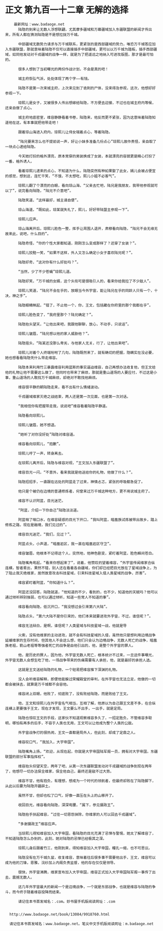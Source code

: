 # 正文 第九百一十二章 无解的选择
        最新网址：www.badaoge.net
          陆隐的到来让无数人浮想联翩，尤其摩多疆域和万幕疆域加入东疆联盟的新闻才传出来，所有人都在猜测陆隐是不是想拉拢万千城。
      
          中部疆域无数势力请求与万千城联系，更紧张的是西部疆域的势力，唯恐万千城答应加入东疆联盟，那就意味着陆隐不仅可以直接插手中部疆域，更可以以万千城为踏板，插手西部疆域，如同他发动对千戎疆域的战争一样，就是为了把遥远之地纳入可进攻版图，那才是最可怕的。
      
          很多人想到了当初曝光的两份作战计划，不会是真的吧！
      
          城主府恢弘气派，处处体现了两个字——有钱。
      
          陆隐不是第一次来城主府，上次来见到了诡刺的尸体，没来得及参观，这次，他想好好参观一下。
      
          琼熙儿是女子，又被很多人传出想嫁给陆隐，不方便去迎接，不过也在城主府内等候，还亲自做了点心。
      
          城主府地底密室，维容静静看着书卷，陆隐来，他反而更不紧张，因为这意味着陆隐知道他在这，有本事就把他带走吧！
      
          跟着琼山海进入府内，琼熙儿让侍女端着点心，等着陆隐。
      
          “陆兄要来怎么也不提前说一声，好让小妹多准备几份点心”琼熙儿故作责怪，亲自取了一块点心递给陆隐。
      
          今天她打扮的格外漂亮，原本常穿的男装换成了女装，本就漂亮的容貌更是精心打扮了一番，格外诱人。
      
          看着琼熙儿递来的点心，不知道为什么，陆隐突然有种如果娶了此女，嫣儿会被占便宜的感觉，想到这，连忙干笑，“不饿，不太想吃，熙儿小姐不必客气”。
      
          琼熙儿翻了个漂亮的白眼，看向琼山海，“父亲去忙吧，陆兄是我朋友，我带他参观就可以了”，说完看向陆隐，“陆兄不介意吧”。
      
          陆隐笑道，“这样最好，城主请自便”。
      
          琼山海道，“既如此，琼某就失礼了，熙儿，好好带陆盟主参观一下”。
      
          琼熙儿应声。
      
          琼山海离开后，琼熙儿脸色一整，挥手让周围人退开，肃穆看向陆隐，“陆兄不会无缘无故来此，说吧，什么目的”。
      
          陆隐奇怪，“你的个性大家都知道，刚刚怎么变成那样了？还穿了女装？”。
      
          琼熙儿狡黠一笑，“如果不这样，外人又怎么确定小女子喜欢陆兄呢？”。
      
          陆隐好奇，“这对你有什么好处吗？”。
      
          “当然，少了不少苍蝇”琼熙儿道。
      
          陆隐好笑，“万千城的女婿，这个头衔可是很吸引人的，看来你给我拉了不少敌人”。
      
          琼熙儿笑道，“陆兄不会在乎的，放眼当今外宇宙，能让陆兄在乎的同龄人只有一个，十决，神之手”。
      
          陆隐眼睛眯起，“错了，不止他一个，你，王文，包括藏在你府里的那个我都在乎”。
      
          琼熙儿脸色变了，“我府里那个？陆兄确定？”。
      
          陆隐抬头望天，“让他出来吧，我跟他聊聊，放心，不动手，只说话”。
      
          琼熙儿皱眉，“陆兄想以他的家人威胁他？”。
      
          陆隐摇头，“陆某还没那么卑劣，与他家人无关，行了，让他出来吧”。
      
          琼熙儿对着个人终端吩咐了几句，陆隐既然来了，就有确切的把握，隐瞒实在没必要，她也想看看陆隐凭什么带走维容。
      
          陆隐本来利用竹三暴露维容利用蓝斯的事实逼迫维容，自己再想办法收复他，但王文给他的礼物让他不需要这么做了，但同时也带来了麻烦，那就是重山道场的人要应付，不过这是小事，重山道场的人敢找万千城麻烦，却绝对不敢找他麻烦。
      
          维容很平静的朝陆隐走来，看不出有什么情绪波动。
      
          千戎疆域维家灭绝之战结束，两人还是第一次见面，也是第一次对话。
      
          “我相信你有把握带走我，说说吧”维容看着陆隐平静道。
      
          陆隐看向琼熙儿。
      
          琼熙儿皱眉，她不想退。
      
          “她听了对你没好处”陆隐对维容道。
      
          维容看向琼熙儿，“抱歉”。
      
          琼熙儿哼了一声，转身离去。
      
          在琼熙儿离开后，陆隐与维容对视，“王文加入东疆联盟了”。
      
          维容目光一闪，“不意外，看来我就是他送给你的礼物，他做了什么？”。
      
          陆隐招招手，一直跟在远处的阿蓝走了过来，神情忐忑，紧张的呼吸都急促了。
      
          他只是个被仍在边境的普通修炼者，何曾来过万千城这种地方，更不用说城主府了。
      
          维容不认识阿蓝，目光迷茫。
      
          “阿蓝，介绍一下你自己”陆隐淡淡道。
      
          阿蓝咽了咽口水，在维容疑惑的目光下开口，“我叫阿蓝，暗凰族试炼被带出故乡，踏上修炼之路，现在是融境，我们见过的”。
      
          维容目光迷茫，“我们，见过？”。
      
          阿蓝点头，小声道，“暗凰岩区，我一直在暗凰岩区守卫”。
      
          维容皱眉，他根本不记得这个人，突然地，他神色剧变，紧盯着阿蓝，脸色瞬间苍白。
      
          陆隐嘴角弯起，“看来你想起来了”，说着，他赞叹的望着维容，“外宇宙传闻维家合纵连横，智者辈出，果然不错，别人还在看着各自疆域，你们却已经把目光放在了星域战争上，为了阻止我灭绝维家，居然故意攻击科技星域，引来科技星域入侵人类星域的战争，厉害”。
      
          维容紧盯着阿蓝，“你知道什么？”。
      
          阿蓝还没回答，陆隐就道，“他知道的不少，看到的，也不少，知道他的天赋吗？他可以通过倾听辨别强弱，也可以通过倾听，知道一些常人不知道的事”。
      
          维容看向陆隐，低沉开口，“我没想过会引来第六大陆”。
      
          陆隐点头，“第六大陆不是你引来的，他们本来就要进攻外宇宙，不过，谁信呢？”。
      
          维容无法辩白，是啊，谁信呢？人类星域与科技星域一战，他就是导
      
          火索，没有他维家的主动进攻，就不会有科技星域的入侵，虽然他只是想利用边境战争延缓维家的生存时间，但其他人不会这么想，他们只会认为边境战争，无数人死亡的战争，暗凰族老祖，箭山老祖等等强者死亡的战争是由他引出的，他，是整个外宇宙的罪人。
      
          他，是历史的罪人，因为他，外宇宙无数人死亡，根本统计不过来，一旦这件事曝光，外宇宙无数人会想生吃了他，一场战争带来的伤痛需要有人承担，他，就是最好的承担人选。
      
          这就是王文送给陆隐的礼物，一个轻易把维容推下深渊的礼物。
      
          没人会听维容解释，即便他能躲过荣耀殿堂的审判，在外宇宙也无法立足，他做的一切都会被抹去，就算是万千城都不会容他。
      
          维容闭上双眼，他败了，彻底败了，没有败给陆隐，而是败给了王文。
      
          他，王文和琼熙儿在外宇宙名气相当，互相了解，他原以为自己跟王文差不多，在合纵连横上更要强于王文，现在才发现，王文要么不出手，一出手，就是定局。
      
          陆隐也惊叹王文的手段，这家伙不知道观察维容多久了，一招定胜负，不管维容多聪明，哪怕有再多的后手，不容于人类也无用，王文可以让他成为整个人类的公敌。
      
          外宇宙战争打的很热闹，王文一直都是局外人，但此刻，却成了定鼎之人。
      
          维容叹口气，“我加入，大宇帝国”。
      
          陆隐嘴角上扬，“欢迎，从现在起，你就是大宇帝国陆军阁一员，拥有对大宇帝国，东疆联盟的部分军事指挥权”。
      
          维容抬头仰望天空，两年了吧，从第一次东疆联盟发动对千戎疆域的战争到现在两年了，他想尽一切办法保全维家，保全他自己，最终还是敌不过大势。
      
          维容不甘，他有抱负，有理想，想成为一个时代的领航者，但最终却败在了陆隐脚下，从此以后要为陆隐开疆辟土。
      
          虽然不甘，但却也松了口气，好像一直压在头上的山移开了。
      
          收回目光，维容看向陆隐，深深弯腰，“属下，参见摄政王”。
      
          陆隐抬手扶起维容，“过往一切恩怨抹除，你维家的人可以回去千戎疆域”。
      
          “多谢摄政王”维容应声。
      
          当琼熙儿得知维容加入大宇帝国，看陆隐的目光充满了忌惮与警惕，她太了解维容了，不知道陆隐怎么办到的，此刻，她对陆隐的忌惮已经极其之深。
      
          琼熙儿身后跟着竹三，他刚到来，得知维容加入大宇帝国，瞳孔一缩，也不可思议。
      
          陆隐没有在万千城久留，收复维容，意味着往后很多事不需要他出手，王文，维容可以成为他的刀锋，恩雅，浣纱加上内阁负责监督，他的存在仅仅是领导。
      
          很快，外宇宙沸腾，维家宣布加入大宇帝国，维容正式加入大宇帝国陆军阁一事传了出去，震撼无数人。
      
          这几年外宇宙最大的新闻一个是边境战争，一个就是东部战争，也就是维容与陆隐的争斗，而今终于随着维容投降而结束。
      
          请记住本书首发域名：.com。妙书屋手机版阅读网址：.com
      
      
      http://www.badaoge.net/book/13084/9918760.html
      
      请记住本书首发域名：www.badaoge.net。笔尖中文手机版阅读网址：m.badaoge.net
